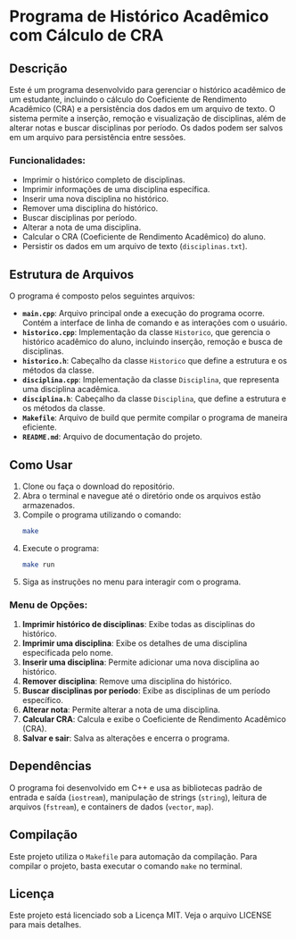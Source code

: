 # Programa de Histórico Acadêmico com Cálculo de CRA

## Descrição
Este é um programa desenvolvido para gerenciar o histórico acadêmico de um estudante, incluindo o cálculo do Coeficiente de Rendimento Acadêmico (CRA) e a persistência dos dados em um arquivo de texto. O sistema permite a inserção, remoção e visualização de disciplinas, além de alterar notas e buscar disciplinas por período. Os dados podem ser salvos em um arquivo para persistência entre sessões.

### Funcionalidades:
- Imprimir o histórico completo de disciplinas.
- Imprimir informações de uma disciplina específica.
- Inserir uma nova disciplina no histórico.
- Remover uma disciplina do histórico.
- Buscar disciplinas por período.
- Alterar a nota de uma disciplina.
- Calcular o CRA (Coeficiente de Rendimento Acadêmico) do aluno.
- Persistir os dados em um arquivo de texto (`disciplinas.txt`).

## Estrutura de Arquivos
O programa é composto pelos seguintes arquivos:

- **`main.cpp`**: Arquivo principal onde a execução do programa ocorre. Contém a interface de linha de comando e as interações com o usuário.
- **`historico.cpp`**: Implementação da classe `Historico`, que gerencia o histórico acadêmico do aluno, incluindo inserção, remoção e busca de disciplinas.
- **`historico.h`**: Cabeçalho da classe `Historico` que define a estrutura e os métodos da classe.
- **`disciplina.cpp`**: Implementação da classe `Disciplina`, que representa uma disciplina acadêmica.
- **`disciplina.h`**: Cabeçalho da classe `Disciplina`, que define a estrutura e os métodos da classe.
- **`Makefile`**: Arquivo de build que permite compilar o programa de maneira eficiente.
- **`README.md`**: Arquivo de documentação do projeto.

## Como Usar
1. Clone ou faça o download do repositório.
2. Abra o terminal e navegue até o diretório onde os arquivos estão armazenados.
3. Compile o programa utilizando o comando:
   ```bash
   make
   ```
4. Execute o programa:
   ```bash
   make run 
   ```
5. Siga as instruções no menu para interagir com o programa.

### Menu de Opções:
1. **Imprimir histórico de disciplinas**: Exibe todas as disciplinas do histórico.
2. **Imprimir uma disciplina**: Exibe os detalhes de uma disciplina especificada pelo nome.
3. **Inserir uma disciplina**: Permite adicionar uma nova disciplina ao histórico.
4. **Remover disciplina**: Remove uma disciplina do histórico.
5. **Buscar disciplinas por período**: Exibe as disciplinas de um período específico.
6. **Alterar nota**: Permite alterar a nota de uma disciplina.
7. **Calcular CRA**: Calcula e exibe o Coeficiente de Rendimento Acadêmico (CRA).
8. **Salvar e sair**: Salva as alterações e encerra o programa.

## Dependências
O programa foi desenvolvido em C++ e usa as bibliotecas padrão de entrada e saída (`iostream`), manipulação de strings (`string`), leitura de arquivos (`fstream`), e containers de dados (`vector`, `map`).

## Compilação
Este projeto utiliza o `Makefile` para automação da compilação. Para compilar o projeto, basta executar o comando `make` no terminal.

 
## Licença
Este projeto está licenciado sob a Licença MIT. Veja o arquivo LICENSE para mais detalhes.

